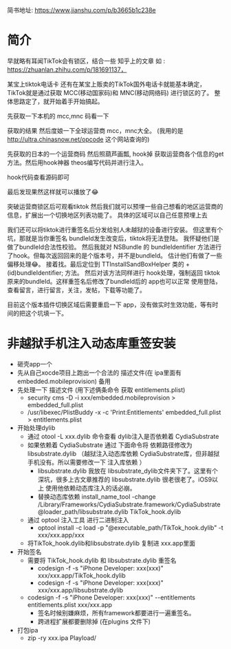 
简书地址:  https://www.jianshu.com/p/b3665b1c238e

# 简介 
早就略有耳闻TikTok会有锁区，结合一些 知乎上的文章 如 : https://zhuanlan.zhihu.com/p/181691137，

某宝上tiktok电话卡
还有在某宝上贩卖的TikTok国外电话卡就能基本确定，TikTok就是通过获取 MCC(移动国家码)和 MNC(移动网络码) 进行锁区的了。
整体思路定了，就开始着手开始搞起。

先获取一下本机的 mcc,mnc 码看一下

获取的结果
然后度娘一下全球运营商 mcc，mnc大全。 (我用的是 http://ultra.chinasnow.net/opcode  这个网站查询的)

先获取的日本的一个运营商码
然后照葫芦画瓢, hook掉 获取运营商各个信息的get方法。然后用hook神器 theos编写代码并进行注入。

hook代码查看源码即可

最后发现果然这样就可以播放了😂

突破运营商锁区后可观看tiktok
然后我们就可以预埋一些自己想看的地区运营商的信息，扩展出一个切换地区列表功能了。
具体的区域可以自己任意预埋上去

我们还可以将tiktok进行重签名后分发给别人未越狱的设备进行安装。
但这里有个坑，那就是当你重签名 bundleId发生改变后，tiktok将无法登陆。
我怀疑他们是做了bundleId合法性校验。
然后我就对 NSBundle 的 bundleIdentifier 方法进行了hook。但每次返回回来的是个版本号，并不是bundleId。
估计他们有做了一些偏移处理😂。 接着找。最后定位到  TTInstallSandBoxHelper 类的  + (id)bundleIdentifier; 方法。
然后对该方法同样进行 hook处理，强制返回 tiktok 原来的bundleId。这样重签名后修改了bundleId后的 app也可以正常 使用登陆，查看留言，进行留言，关注，发帖，下载等功能了。

目前这个版本插件切换区域后需要重启一下 app，没有做实时生效功能，等有时间的把这个坑填一下。




# 非越狱手机注入动态库重签安装
* 砸壳app一个
* 先从自己xocde项目上跑出一个合法的 描述文件(在 ipa里面有 embedded.mobileprovision) 备用
* 先处理一下 描述文件 (用下述俩条命令 获取  entitlements.plist)
    * security cms -D -i  xxx/embedded.mobileprovision  >  embedded_full.plist
    * /usr/libexec/PlistBuddy -x -c 'Print:Entitlements'  embedded_full.plist   >    entitlements.plist
* 开始处理dylib
    * 通过 otool -L xxx.dylib 命令查看 dylib注入是否依赖着 CydiaSubstrate
    * 如果依赖着 CydiaSubstrate 通过  下面命令将 依赖路径修改为libsubstrate.dylib （越狱注入动态库依赖 CydiaSubstrate库，但非越狱手机没有。所以需要修改一下 注入库依赖 ）
        * libsubstrate.dylib 我放在 libsubstrate_dylib文件夹下了。这里有个深坑，很多上古文章推荐的 libsubstrate.dylib 很老很老了。iOS9以上 使用他依赖动态库注入的话必崩。
        * 替换动态库依赖 install_name_tool -change /Library/Frameworks/CydiaSubstrate.framework/CydiaSubstrate @loader_path/libsubstrate.dylib  TikTok_hook.dylib
    * 通过 optool 注入工具 进行二进制注入
        * optool install -c load -p "@executable_path/TikTok_hook.dylib" -t  xxx/xxx.app/xxx
    * 将TikTok_hook.dylib和libsubstrate.dylib 复制进 xxx.app里面
* 开始签名
    * 需要将  TikTok_hook.dylib 和 libsubstrate.dylib 重签名
        * codesign -f -s "iPhone Developer: xxx(xxx)"     xxx/xxx.app/TikTok_hook.dylib
        * codesign -f -s "iPhone Developer: xxx(xxx)"     xxx/xxx.app/libsubstrate.dylib
    * codesign -f -s "iPhone Developer: xxx(xxx)" --entitlements entitlements.plist  xxx/xxx.app
        * 签名时候别嫌麻烦，所有framework都要进行一遍重签名。
        * 跨进程扩展都要删除掉 (在plugins 文件下)
* 打包ipa
    * zip -ry xxx.ipa Playload/




